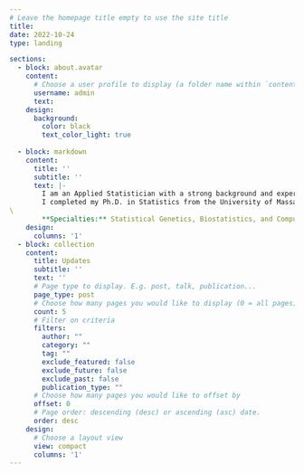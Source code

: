 ```yaml
---
# Leave the homepage title empty to use the site title
title:
date: 2022-10-24
type: landing

sections:
  - block: about.avatar
    content:
      # Choose a user profile to display (a folder name within `content/authors/`)
      username: admin
      text: 
    design:
      background:
        color: black
        text_color_light: true
       
  - block: markdown
    content:
      title: ''
      subtitle: ''
      text: |-
        I am an Applied Statistician with a strong background and experience in Human Genetics and Computational Biology. I am currently doing a Statistical Genetics Postdoc at Harvard T.H. Chan School of Public Health, working on developing methods predicting future risk and finding target genes for complex diseases from multi-omics data (GWAS, Expression, Proteomics, Metabolomics, Methylation, etc.). \
        I completed my Ph.D. in Statistics from the University of Massachusetts Amherst and have a Master's in Bioinformatics. I worked as Application Computational Scientist for 3.5 years at [The Jackson Laboratory](https://www.jax.org/) and did Graduate Biostatistics summer internships at [Roche](https://www.roche.com/) and [Novartis](https://www.novartis.com/us-en/). \
\
        **Specialties:** Statistical Genetics, Biostatistics, and Computational Biology
    design:
      columns: '1'
  - block: collection
    content:
      title: Updates
      subtitle: ''
      text: ''
      # Page type to display. E.g. post, talk, publication...
      page_type: post
      # Choose how many pages you would like to display (0 = all pages)
      count: 5
      # Filter on criteria
      filters:
        author: ""
        category: ""
        tag: ""
        exclude_featured: false
        exclude_future: false
        exclude_past: false
        publication_type: ""
      # Choose how many pages you would like to offset by
      offset: 0
      # Page order: descending (desc) or ascending (asc) date.
      order: desc
    design:
      # Choose a layout view
      view: compact
      columns: '1'
---
```

